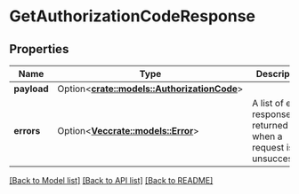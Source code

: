 # GetAuthorizationCodeResponse

## Properties

Name | Type | Description | Notes
------------ | ------------- | ------------- | -------------
**payload** | Option<[**crate::models::AuthorizationCode**](AuthorizationCode.md)> |  | [optional]
**errors** | Option<[**Vec<crate::models::Error>**](Error.md)> | A list of error responses returned when a request is unsuccessful. | [optional]

[[Back to Model list]](../README.md#documentation-for-models) [[Back to API list]](../README.md#documentation-for-api-endpoints) [[Back to README]](../README.md)


